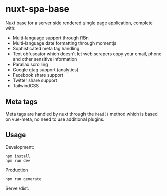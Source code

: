 # nuxt-spa-base

Nuxt base for a server side rendered single page application, complete with:

* Multi-language support through i18n
* Multi-language date formatting through momentjs
* Sophisticated meta tag handling
* Text obfuscator which doesn't let web scrapers copy your email, phone and other sensitive information
* Parallax scrolling
* Google gtag support (analytics)
* Facebook share support
* Twitter share support
* TailwindCSS

## Meta tags

Meta tags are handled by nuxt through the `head()` method which is based on vue-meta, no need to use additional plugins.

## Usage

Development:

```
npm install
npm run dev
```

Production

```
npm run generate
```

Serve /dist.